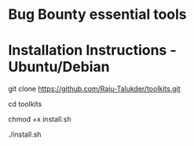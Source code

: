 # Bug Bounty essential tools 
# Installation Instructions - Ubuntu/Debian
git clone https://github.com/Raju-Talukder/toolkits.git

cd toolkits

chmod +x install.sh

./install.sh
